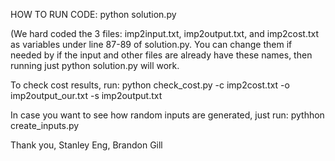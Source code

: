 HOW TO RUN CODE:
python solution.py

(We hard coded the 3 files: imp2input.txt, imp2output.txt, and imp2cost.txt as variables under line 87-89 of solution.py.
You can change them if needed by if the input and other files are already have these names, then running just python solution.py will work.

To check cost results, run:
 python check_cost.py -c imp2cost.txt -o imp2output_our.txt -s imp2output.txt


In case you want to see how random inputs are generated, just run:
pythhon create_inputs.py


Thank you,
Stanley Eng, Brandon Gill
